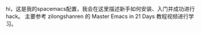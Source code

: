 hi，这是我的spacemacs配置，我会在这里描述新手如何安装、入门并成功进行hack。
主要参考 zilongshanren 的 Master Emacs in 21 Days 教程视频进行学习。

